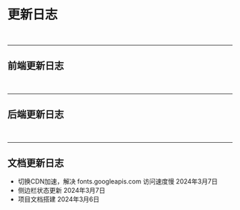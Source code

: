 # 更新日志

<br>

---
## 前端更新日志

<br>

---
## 后端更新日志


<br>

---
## 文档更新日志


- 切换CDN加速，解决 fonts.googleapis.com 访问速度慢   2024年3月7日
- 侧边栏状态更新   2024年3月7日
- 项目文档搭建   2024年3月6日